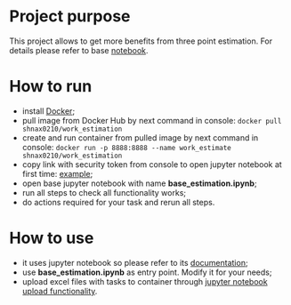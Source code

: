 # Project purpose
This project allows to get more benefits from three point estimation. 
For details please refer to base [notebook](https://github.com/shnax0210/work_estimation/blob/master/base_estimation.ipynb).

# How to run
- install [Docker](https://www.docker.com/products/docker-desktop);
- pull image from Docker Hub by next command in console: `docker pull shnax0210/work_estimation`
- create and run container from pulled image by next command in console: `docker run -p 8888:8888 --name work_estimate shnax0210/work_estimation`
- copy link with security token from console to open jupyter notebook at first time: [example](https://www.evernote.com/client/snv?noteGuid=621213e6-6c80-4dad-a476-4c068af1ed9b&noteKey=aea612c0787d98cd&sn=https%3A%2F%2Fwww.evernote.com%2Fshard%2Fs747%2Fsh%2F621213e6-6c80-4dad-a476-4c068af1ed9b%2Faea612c0787d98cd&title=Link%2Bwith%2Bsecurity%2Btocken%2Bfor%2Bjuputer%2Bnotebook);
- open base jupyter notebook with name **base_estimation.ipynb**;
- run all steps to check all functionality works;
- do actions required for your task and rerun all steps.

# How to use
- it uses jupyter notebook so please refer to its [documentation](https://jupyter.org/documentation);
- use **base_estimation.ipynb** as entry point. Modify it for your needs;
- upload excel files with tasks to container through [jupyter notebook upload functionality](https://support.sas.com/software/products/university-edition/faq/jn_accessfiles.htm).
